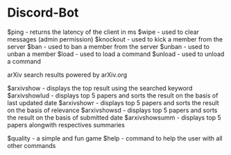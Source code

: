 # Discord-Bot

$ping - returns the latency of the client in ms
$wipe <frequency> - used to clear messages (admin permission)
$knockout <member> - used to kick a member from the server
$ban <member> - used to ban a member from the server
$unban <member> - used to unban a member
$load <command> - used to load a command
$unload <command> - used to unload a command

arXiv search results powered by arXiv.org

$arxivshow <keyword> - displays the top result using the searched keyword 
$arxivshowlud <keyword> - displays top 5 papers and sorts the result on the basis of last updated date 
$arxivshowr <keyword> - displays top 5 papers and sorts the result on the basis of relevance
$arxivshowsd <keyword> - displays top 5 papers and sorts the result on the basis of submitted date 
$arxivshowsumm <keyword> - displays top 5 papers alongwith respectives summaries

$quality - a simple and fun game
$help - command to help the user with all other commands
